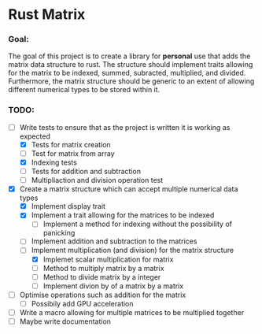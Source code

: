 # Rust Matrix
### Goal: 
The goal of this project is to create a library for **personal** use that adds the matrix data structure to rust. 
The structure should implement traits allowing for the matrix to be indexed, summed, subracted, multiplied, and 
divided. Furthermore, the matrix structure should be generic to an extent of allowing different numerical types 
to be stored within it.

### TODO:
- [ ] Write tests to ensure that as the project is written it is working as expected
    - [x] Tests for matrix creation
    - [ ] Test for matrix from array
    - [x] Indexing tests
    - [ ] Tests for addition and subtraction
    - [ ] Multipliaction and division operation test
- [x] Create a matrix structure which can accept multiple numerical data types
    - [x] Implement display trait
    - [x] Implement a trait allowing for the matrices to be indexed
        - [ ] Implement a method for indexing without the possibility of panicking
    - [ ] Implement addition and subtraction to the matrices
    - [ ] Implement multiplication (and division) for the matrix structure
        - [x] Implemet scalar multiplication for matrix
        - [ ] Method to multiply matrix by a matrix
        - [ ] Method to divide matrix by a integer
        - [ ] Implement divion by of a matrix by a matrix
- [ ] Optimise operations such as addition for the matrix
    - [ ] Possibily add GPU acceleration
- [ ] Write a macro allowing for multiple matrices to be multiplied together
- [ ] Maybe write documentation
